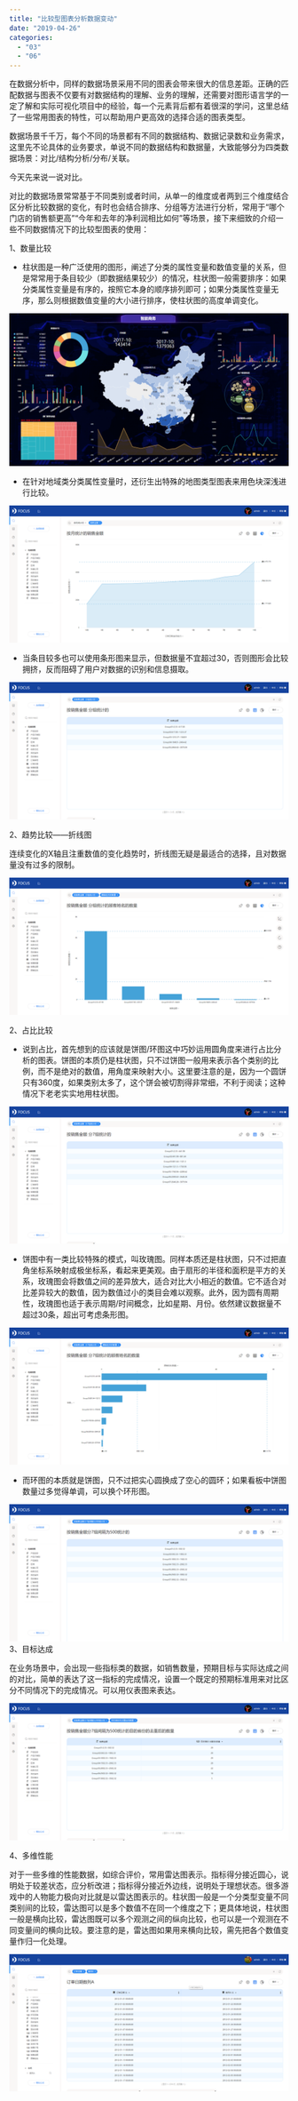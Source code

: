```yaml
---
title: "比较型图表分析数据变动"
date: "2019-04-26"
categories: 
  - "03"
  - "06"
---
```


在数据分析中，同样的数据场景采用不同的图表会带来很大的信息差距。正确的匹配数据与图表不仅要有对数据结构的理解、业务的理解，还需要对图形语言学的一定了解和实际可视化项目中的经验，每一个元素背后都有着很深的学问，这里总结了一些常用图表的特性，可以帮助用户更高效的选择合适的图表类型。

数据场景千千万，每个不同的场景都有不同的数据结构、数据记录数和业务需求，这里先不论具体的业务要求，单说不同的数据结构和数据量，大致能够分为四类数据场景：对比/结构分析/分布/关联。

今天先来说一说对比。

对比的数据场景常常基于不同类别或者时间，从单一的维度或者两到三个维度结合区分析比较数据的变化，有时也会结合排序、分组等方法进行分析，常用于“哪个门店的销售额更高”“今年和去年的净利润相比如何”等场景，接下来细致的介绍一些不同数据情况下的比较型图表的使用：

1、数量比较

- 柱状图是一种广泛使用的图形，阐述了分类的属性变量和数值变量的关系，但是常常用于条目较少（即数据结果较少）的情况，柱状图一般需要排序：如果分类属性变量是有序的，按照它本身的顺序排列即可；如果分类属性变量无序，那么则根据数值变量的大小进行排序，使柱状图的高度单调变化。

![](images/word-image-346.png)

- 在针对地域类分类属性变量时，还衍生出特殊的地图类型图表来用色块深浅进行比较。

![](images/word-image-347.png)

- 当条目较多也可以使用条形图来显示，但数据量不宜超过30，否则图形会比较拥挤，反而阻碍了用户对数据的识别和信息摄取。

![](images/word-image-348.png)

2、趋势比较——折线图

连续变化的X轴且注重数值的变化趋势时，折线图无疑是最适合的选择，且对数据量没有过多的限制。

![](images/word-image-349.png)

2、占比比较

- 说到占比，首先想到的应该就是饼图/环图这中巧妙运用圆角度来进行占比分析的图表。饼图的本质仍是柱状图，只不过饼图一般用来表示各个类别的比例，而不是绝对的数值，用角度来映射大小。这里要注意的是，因为一个圆饼只有360度，如果类别太多了，这个饼会被切割得非常细，不利于阅读；这种情况下老老实实地用柱状图。

![](images/word-image-350.png)

- 饼图中有一类比较特殊的模式，叫玫瑰图。同样本质还是柱状图，只不过把直角坐标系映射成极坐标系，看起来更美观。由于扇形的半径和面积是平方的关系，玫瑰图会将数值之间的差异放大，适合对比大小相近的数值。它不适合对比差异较大的数值，因为数值过小的类目会难以观察。此外，因为圆有周期性，玫瑰图也适于表示周期/时间概念，比如星期、月份。依然建议数据量不超过30条，超出可考虑条形图。

![](images/word-image-351.png)

- 而环图的本质就是饼图，只不过把实心圆换成了空心的圆环；如果看板中饼图数量过多觉得单调，可以换个环形图。

![](images/word-image-352.png)3、目标达成

在业务场景中，会出现一些指标类的数据，如销售数量，预期目标与实际达成之间的对比，简单的表达了这一指标的完成情况，设置一个既定的预期标准用来对比区分不同情况下的完成情况。可以用仪表图来表达。

![](images/word-image-353.png)

4、多维性能

对于一些多维的性能数据，如综合评价，常用雷达图表示。指标得分接近圆心，说明处于较差状态，应分析改进；指标得分接近外边线，说明处于理想状态。很多游戏中的人物能力极向对比就是以雷达图表示的。柱状图一般是一个分类型变量不同类别间的比较，雷达图可以是多个数值不在同一个维度之下；更具体地说，柱状图一般是横向比较，雷达图既可以多个观测之间的纵向比较，也可以是一个观测在不同变量间的横向比较。要注意的是，雷达图如果用来横向比较，需先把各个数值变量作归一化处理。

![](images/word-image-354.png)
